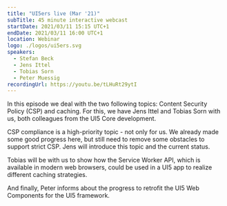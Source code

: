 ```yaml
---
title: "UI5ers live (Mar '21)"
subTitle: 45 minute interactive webcast
startDate: 2021/03/11 15:15 UTC+1
endDate: 2021/03/11 16:00 UTC+1
location: Webinar
logo: ./logos/ui5ers.svg
speakers:
  - Stefan Beck
  - Jens Ittel
  - Tobias Sorn
  - Peter Muessig
recordingUrl: https://youtu.be/tLHuRt29ytI
---
```


In this episode we deal with the two following topics: Content Security Policy (CSP) and caching. For this, we have Jens Ittel and Tobias Sorn with us, both colleagues from the UI5 Core development.

CSP compliance is a high-priority topic - not only for us. We already made some good progress here, but still need to remove some obstacles to support strict CSP. Jens will introduce this topic and the current status.

Tobias will be with us to show how the Service Worker API, which is available in modern web browsers, could be used in a UI5 app to realize different caching strategies.

And finally, Peter informs about the progress to retrofit the UI5 Web Components for the UI5 framework.
